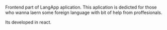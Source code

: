 Frontend part of LangApp aplication.
This aplication is dedicted for those who wanna laern some foreign language with bit of help from proffesionals.

Its developed in react.

